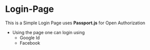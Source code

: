 # Login-Page
This is a Simple Login Page uses **Passport.js** for Open Authorization
* Using the page one can login using 
  - Google Id
  - Facebook